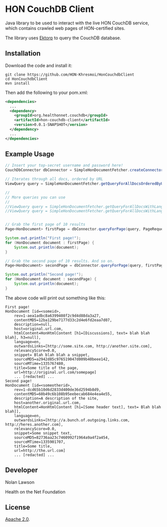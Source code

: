 HON CouchDB Client
=========================

Java library to be used to interact with the live HON CouchDB service, which contains crawled web pages of HON-certified sites.

The library uses [Ektorp][2] to query the CouchDB database.

Installation
----------

Download the code and install it:

```
git clone https://github.com/HON-Khresmoi/HonCouchdbClient
cd HonCouchdbClient
mvn install
```

Then add the following to your pom.xml:

```xml
<dependencies>
  ...
  <dependency>
  	<groupId>org.healthonnet.couchdb</groupId>
  	<artifactId>hon-couchdb-client</artifactId>
  	<version>0.0.1-SNAPSHOT</version>
  </dependency>
  ...
</dependencies>
```

Example Usage
-----------

```java
// Insert your top-secret username and password here!
CouchDbConnector dbConnector = SimpleHonDocumentFetcher.createConnector("MY_USER_NAME", "MY_PASSWORD");

// Iterates through all docs, ordered by URL
ViewQuery query = SimpleHonDocumentFetcher.getQueryForAllDocsOrderedByUrl();

//
// More queries you can use
//
//ViewQuery query = SimpleHonDocumentFetcher.getQueryForAllDocsWithLanguage("en");
//ViewQuery query = SimpleHonDocumentFetcher.getQueryForAllDocsWithLanguage("fr");


// Grab the first page of 10 results
Page<HonDocument> firstPage = dbConnector.queryForPage(query, PageRequest.firstPage(10), HonDocument.class);

System.out.println("First page!");
for (HonDocument document : firstPage) {
	System.out.println(document);
}

// Grab the second page of 10 results. And so on.
Page<HonDocument> secondPage = dbConnector.queryForPage(query, firstPage.getNextPageRequest(), HonDocument.class);

System.out.println("Second page!");
for (HonDocument document : secondPage) {
	System.out.println(document);
}
```

The above code will print out something like this:

```
First page!
HonDocument [id=<someid>, 
	rev=1-aea1adbc8a6399408f2c9d4d88da3a27, 
	contentMD5=12ba129be7177d33c2d4e6fd2eaa7d07, 
	description=null, 
	host=original.url.com, 
	htmlContent=HonHtmlContent [h1=[Discussions], text= blah blah blah], h3=null], 
	language=en, 
	outwardsLinks=[http://some.site.com, http://another.site.com], 
	relevancyScore=0.0, 
	snippet= Blah blah blah a snippet, 
	sourceMD5=a2942d85c976519047d009b40beee142, 
	sourceMTime=1335767480, 
	title=Some title of the page, 
	url=http://original.url.com/somepage]
	... [redacted] ...
Second page!
HonDocument [id=<someotherid>, 
	rev=1-dcd65b10d6d2833d400de36d2594b8d9, 
	contentMD5=60b49c6b108b95eebecab684e4ea4e55, 
	description=A description of the site, 
	host=another.original.url.com, 
	htmlContent=HonHtmlContent [h1=[Some header text], text= Blah blah blah]], 
	language=en, 
	outwardsLinks=[http://a.bunch.of.outgoing.links.com, http://heres.another.com], 
	relevancyScore=0.0, 
	snippet=Some snippet text, 
	sourceMD5=82736aa23c7460992f1964a9a4f2a454, 
	sourceMTime=1335901707, 
	title=Some title, 
	url=http://the.url.com]
	... [redacted] ...

```

Developer
-----------

Nolan Lawson

Health on the Net Foundation

License
-----------

[Apache 2.0][1].

[1]: http://www.apache.org/licenses/LICENSE-2.0.html
[2]: https://github.com/helun/Ektorp
